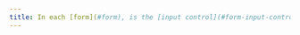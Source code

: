 ```yaml
---
title: In each [form](#form), is the [input control](#form-input-control) accompanied, if necessary, by suggestions to facilitate the correction of input errors?
---
```


